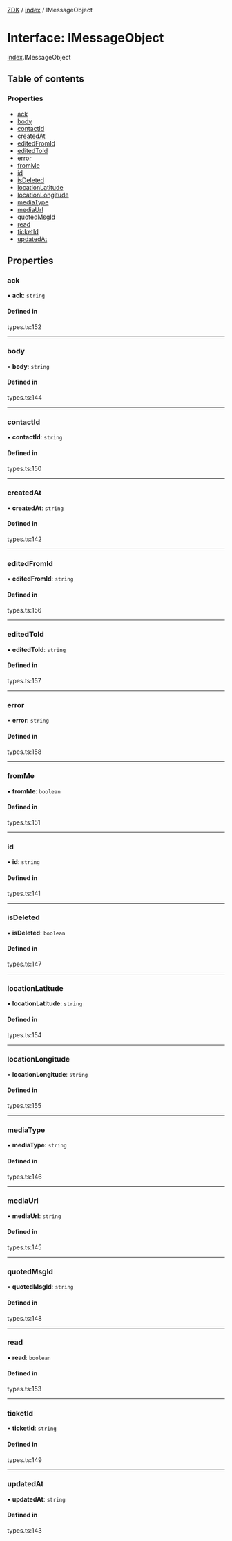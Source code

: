 [ZDK](../README.md) / [index](../modules/index.md) / IMessageObject

# Interface: IMessageObject

[index](../modules/index.md).IMessageObject

## Table of contents

### Properties

- [ack](index.IMessageObject.md#ack)
- [body](index.IMessageObject.md#body)
- [contactId](index.IMessageObject.md#contactid)
- [createdAt](index.IMessageObject.md#createdat)
- [editedFromId](index.IMessageObject.md#editedfromid)
- [editedToId](index.IMessageObject.md#editedtoid)
- [error](index.IMessageObject.md#error)
- [fromMe](index.IMessageObject.md#fromme)
- [id](index.IMessageObject.md#id)
- [isDeleted](index.IMessageObject.md#isdeleted)
- [locationLatitude](index.IMessageObject.md#locationlatitude)
- [locationLongitude](index.IMessageObject.md#locationlongitude)
- [mediaType](index.IMessageObject.md#mediatype)
- [mediaUrl](index.IMessageObject.md#mediaurl)
- [quotedMsgId](index.IMessageObject.md#quotedmsgid)
- [read](index.IMessageObject.md#read)
- [ticketId](index.IMessageObject.md#ticketid)
- [updatedAt](index.IMessageObject.md#updatedat)

## Properties

### ack

• **ack**: `string`

#### Defined in

types.ts:152

___

### body

• **body**: `string`

#### Defined in

types.ts:144

___

### contactId

• **contactId**: `string`

#### Defined in

types.ts:150

___

### createdAt

• **createdAt**: `string`

#### Defined in

types.ts:142

___

### editedFromId

• **editedFromId**: `string`

#### Defined in

types.ts:156

___

### editedToId

• **editedToId**: `string`

#### Defined in

types.ts:157

___

### error

• **error**: `string`

#### Defined in

types.ts:158

___

### fromMe

• **fromMe**: `boolean`

#### Defined in

types.ts:151

___

### id

• **id**: `string`

#### Defined in

types.ts:141

___

### isDeleted

• **isDeleted**: `boolean`

#### Defined in

types.ts:147

___

### locationLatitude

• **locationLatitude**: `string`

#### Defined in

types.ts:154

___

### locationLongitude

• **locationLongitude**: `string`

#### Defined in

types.ts:155

___

### mediaType

• **mediaType**: `string`

#### Defined in

types.ts:146

___

### mediaUrl

• **mediaUrl**: `string`

#### Defined in

types.ts:145

___

### quotedMsgId

• **quotedMsgId**: `string`

#### Defined in

types.ts:148

___

### read

• **read**: `boolean`

#### Defined in

types.ts:153

___

### ticketId

• **ticketId**: `string`

#### Defined in

types.ts:149

___

### updatedAt

• **updatedAt**: `string`

#### Defined in

types.ts:143
